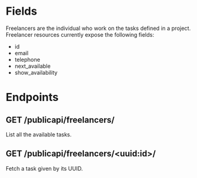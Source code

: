 # Fields

Freelancers are the individual who work on the tasks defined in a project. 
Freelancer resources currently expose the following fields:
- id
- email
- telephone
- next_available
- show_availability

# Endpoints

## GET /publicapi/freelancers/

List all the available tasks.

## GET /publicapi/freelancers/\<uuid:id\>/

Fetch a task given by its UUID.
